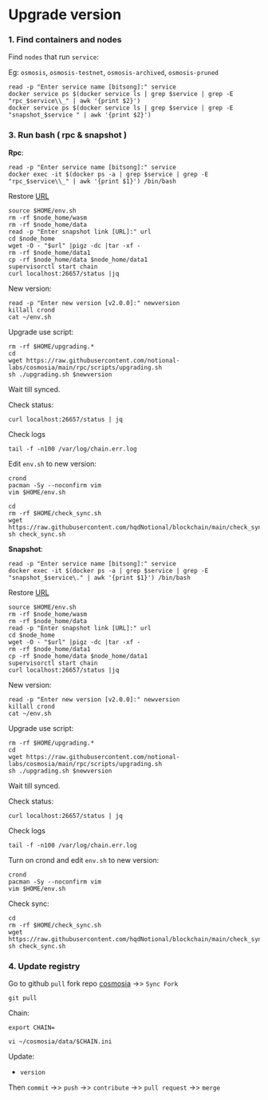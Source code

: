 # Upgrade version

### 1. Find containers and nodes
Find `nodes` that run `service`:

Eg: `osmosis`, `osmosis-testnet`, `osmosis-archived`, `osmosis-pruned`
```
read -p "Enter service name [bitsong]:" service
docker service ps $(docker service ls | grep $service | grep -E "rpc_$service\\_" | awk '{print $2}')
docker service ps $(docker service ls | grep $service | grep -E "snapshot_$service " | awk '{print $2}')
```

### 3. Run bash ( rpc & snapshot )

**Rpc**:
```
read -p "Enter service name [bitsong]:" service
docker exec -it $(docker ps -a | grep $service | grep -E "rpc_$service\\_" | awk '{print $1}') /bin/bash
```
Restore [URL](https://snapshot.notional.ventures/)
```
source $HOME/env.sh
rm -rf $node_home/wasm
rm -rf $node_home/data
read -p "Enter snapshot link [URL]:" url
cd $node_home
wget -O - "$url" |pigz -dc |tar -xf -
rm -rf $node_home/data1
cp -rf $node_home/data $node_home/data1
supervisorctl start chain
curl localhost:26657/status |jq
```

New version:
```
read -p "Enter new version [v2.0.0]:" newversion
killall crond
cat ~/env.sh
```

Upgrade use script:
```
rm -rf $HOME/upgrading.*
cd
wget https://raw.githubusercontent.com/notional-labs/cosmosia/main/rpc/scripts/upgrading.sh
sh ./upgrading.sh $newversion

```
Wait till synced.

Check status:
```
curl localhost:26657/status | jq
```
Check logs
```
tail -f -n100 /var/log/chain.err.log
```

Edit `env.sh` to new version:
```
crond
pacman -Sy --noconfirm vim
vim $HOME/env.sh
```

```
cd
rm -rf $HOME/check_sync.sh
wget https://raw.githubusercontent.com/hqdNotional/blockchain/main/check_sync.sh
sh check_sync.sh
```

**Snapshot**:
```
read -p "Enter service name [bitsong]:" service
docker exec -it $(docker ps -a | grep $service | grep -E "snapshot_$service\." | awk '{print $1}') /bin/bash
```

Restore [URL](https://snapshot.notional.ventures/)
```
source $HOME/env.sh
rm -rf $node_home/wasm
rm -rf $node_home/data
read -p "Enter snapshot link [URL]:" url
cd $node_home
wget -O - "$url" |pigz -dc |tar -xf -
rm -rf $node_home/data1
cp -rf $node_home/data $node_home/data1
supervisorctl start chain
curl localhost:26657/status |jq
```

New version:
```
read -p "Enter new version [v2.0.0]:" newversion
killall crond
cat ~/env.sh
```

Upgrade use script:
```
rm -rf $HOME/upgrading.*
cd
wget https://raw.githubusercontent.com/notional-labs/cosmosia/main/rpc/scripts/upgrading.sh
sh ./upgrading.sh $newversion

```
Wait till synced.

Check status:
```
curl localhost:26657/status | jq
```

Check logs
```
tail -f -n100 /var/log/chain.err.log
```

Turn on crond and edit `env.sh` to new version:
```
crond
pacman -Sy --noconfirm vim
vim $HOME/env.sh
```

Check sync:
```
cd
rm -rf $HOME/check_sync.sh
wget https://raw.githubusercontent.com/hqdNotional/blockchain/main/check_sync.sh
sh check_sync.sh
```

### 4. Update registry

Go to github `pull` fork repo [cosmosia](https://github.com/notional-labs/cosmosia) ->> `Sync Fork`

```
git pull
```
Chain:
```
export CHAIN=
```
```
vi ~/cosmosia/data/$CHAIN.ini
```

Update:
* `version`

Then `commit` ->> `push` ->> `contribute` ->> `pull request` ->> `merge`
